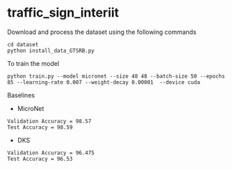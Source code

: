 # traffic_sign_interiit

Download and process the dataset using the following commands
```
cd dataset
python install_data_GTSRB.py
```

To train the model
```
python train.py --model micronet --size 48 48 --batch-size 50 --epochs 85 --learning-rate 0.007 --weight-decay 0.00001  --device cuda
```

Baselines

- MicroNet
```
Validation Accuracy = 98.57
Test Accuracy = 98.59
```

- DKS
```
Validation Accuracy = 96.475
Test Accuracy = 96.53
```